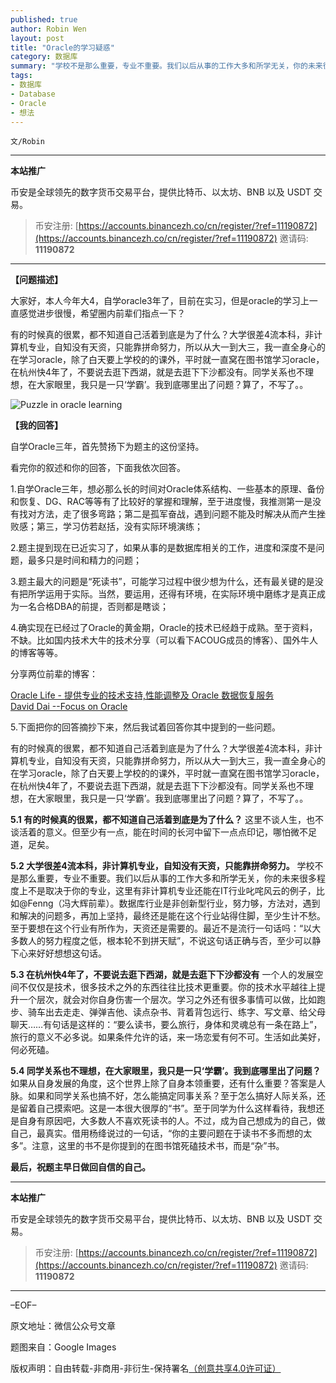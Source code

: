 ```yaml
---
published: true
author: Robin Wen
layout: post
title: "Oracle的学习疑惑"
category: 数据库
summary: "学校不是那么重要，专业不重要。我们以后从事的工作大多和所学无关，你的未来很多程度上不是取决于你的专业，这里有非计算机专业还能在IT行业叱咤风云的例子，比如@Fenng（冯大辉前辈）。数据库行业是非创新型行业，努力够，方法对，遇到和解决的问题多，再加上坚持，最终还是能在这个行业站得住脚，至少生计不愁。至于要想在这个行业有所作为，天资还是需要的。最近不是流行一句话吗：“以大多数人的努力程度之低，根本轮不到拼天赋”，不说这句话正确与否，至少可以静下心来好好想想这句话。"
tags:
- 数据库
- Database
- Oracle
- 想法
---
```


`文/Robin`

***

**本站推广**

币安是全球领先的数字货币交易平台，提供比特币、以太坊、BNB 以及 USDT 交易。

> 币安注册: [https://accounts.binancezh.co/cn/register/?ref=11190872](https://accounts.binancezh.co/cn/register/?ref=11190872)
> 邀请码: **11190872**

***

**【问题描述】**

大家好，本人今年大4，自学oracle3年了，目前在实习，但是oracle的学习上一直感觉进步很慢，希望圈内前辈们指点一下？

有的时候真的很累，都不知道自己活着到底是为了什么？大学很差4流本科，非计算机专业，自知没有天资，只能靠拼命努力，所以从大一到大三，我一直全身心的在学习oracle，除了白天要上学校的的课外，平时就一直窝在图书馆学习oracle，在杭州快4年了，不要说去逛下西湖，就是去逛下下沙都没有。同学关系也不理想，在大家眼里，我只是一只‘学霸’。我到底哪里出了问题？算了，不写了。。

![Puzzle in oracle learning](https://cdn.dbarobin.com/4UejF4X.jpg)

**【我的回答】**

自学Oracle三年，首先赞扬下为题主的这份坚持。

看完你的叙述和你的回答，下面我依次回答。

1.自学Oracle三年，想必那么长的时间对Oracle体系结构、一些基本的原理、备份和恢复、DG、RAC等等有了比较好的掌握和理解，至于进度慢，我推测第一是没有找对方法，走了很多弯路；第二是孤军奋战，遇到问题不能及时解决从而产生挫败感；第三，学习仿若赵括，没有实际环境演练；

2.题主提到现在已近实习了，如果从事的是数据库相关的工作，进度和深度不是问题，最多只是时间和精力的问题；

3.题主最大的问题是“死读书”，可能学习过程中很少想为什么，还有最关键的是没有把所学运用于实际。当然，要运用，还得有环境，在实际环境中磨练才是真正成为一名合格DBA的前提，否则都是瞎谈；

4.确实现在已经过了Oracle的黄金期，Oracle的技术已经趋于成熟。至于资料，不缺。比如国内技术大牛的技术分享（可以看下ACOUG成员的博客）、国外牛人的博客等等。

分享两位前辈的博客：

<a href="http://www.eygle.com/" target="_blank">Oracle Life - 提供专业的技术支持,性能调整及 Oracle 数据恢复服务</a><br/>
<a href="http://blog.csdn.net/tianlesoftware" target="_blank">David Dai --Focus on Oracle</a>

5.下面把你的回答摘抄下来，然后我试着回答你其中提到的一些问题。

有的时候真的很累，都不知道自己活着到底是为了什么？大学很差4流本科，非计算机专业，自知没有天资，只能靠拼命努力，所以从大一到大三，我一直全身心的在学习oracle，除了白天要上学校的的课外，平时就一直窝在图书馆学习oracle，在杭州快4年了，不要说去逛下西湖，就是去逛下下沙都没有。同学关系也不理想，在大家眼里，我只是一只‘学霸’。我到底哪里出了问题？算了，不写了。。

**5.1 有的时候真的很累，都不知道自己活着到底是为了什么？**
这里不谈人生，也不谈活着的意义。但至少有一点，能在时间的长河中留下一点点印记，哪怕微不足道，足矣。

**5.2 大学很差4流本科，非计算机专业，自知没有天资，只能靠拼命努力。**
学校不是那么重要，专业不重要。我们以后从事的工作大多和所学无关，你的未来很多程度上不是取决于你的专业，这里有非计算机专业还能在IT行业叱咤风云的例子，比如@Fenng（冯大辉前辈）。数据库行业是非创新型行业，努力够，方法对，遇到和解决的问题多，再加上坚持，最终还是能在这个行业站得住脚，至少生计不愁。至于要想在这个行业有所作为，天资还是需要的。最近不是流行一句话吗：“以大多数人的努力程度之低，根本轮不到拼天赋”，不说这句话正确与否，至少可以静下心来好好想想这句话。

**5.3 在杭州快4年了，不要说去逛下西湖，就是去逛下下沙都没有**
一个人的发展空间不仅仅是技术，很多技术之外的东西往往比技术更重要。你的技术水平越往上提升一个层次，就会对你自身伤害一个层次。学习之外还有很多事情可以做，比如跑步、骑车出去走走、弹弹吉他、读点杂书、背着背包远行、练字、写文章、给父母聊天……有句话是这样的：“要么读书，要么旅行，身体和灵魂总有一条在路上”，旅行的意义不必多说。如果条件允许的话，来一场恋爱有何不可。生活如此美好，何必死磕。

**5.4 同学关系也不理想，在大家眼里，我只是一只‘学霸’。我到底哪里出了问题？**
如果从自身发展的角度，这个世界上除了自身本领重要，还有什么重要？答案是人脉。如果和同学关系也搞不好，怎么能搞定同事关系？至于怎么搞好人际关系，还是留着自己摸索吧。这是一本很大很厚的“书”。至于同学为什么这样看待，我想还是自身有原因吧，大多数人不喜欢死读书的人。不过，成为自己想成为的自己，做自己，最真实。借用杨绛说过的一句话，“你的主要问题在于读书不多而想的太多”。注意，这里的书不是你提到的在图书馆死磕技术书，而是“杂”书。

**最后，祝题主早日做回自信的自己。**

***

**本站推广**

币安是全球领先的数字货币交易平台，提供比特币、以太坊、BNB 以及 USDT 交易。

> 币安注册: [https://accounts.binancezh.co/cn/register/?ref=11190872](https://accounts.binancezh.co/cn/register/?ref=11190872)
> 邀请码: **11190872**

***

–EOF–

原文地址：微信公众号文章

题图来自：Google Images

版权声明：自由转载-非商用-非衍生-保持署名<a href="http://creativecommons.org/licenses/by-nc-nd/4.0/deed.zh" target="_blank">（创意共享4.0许可证）</a>
